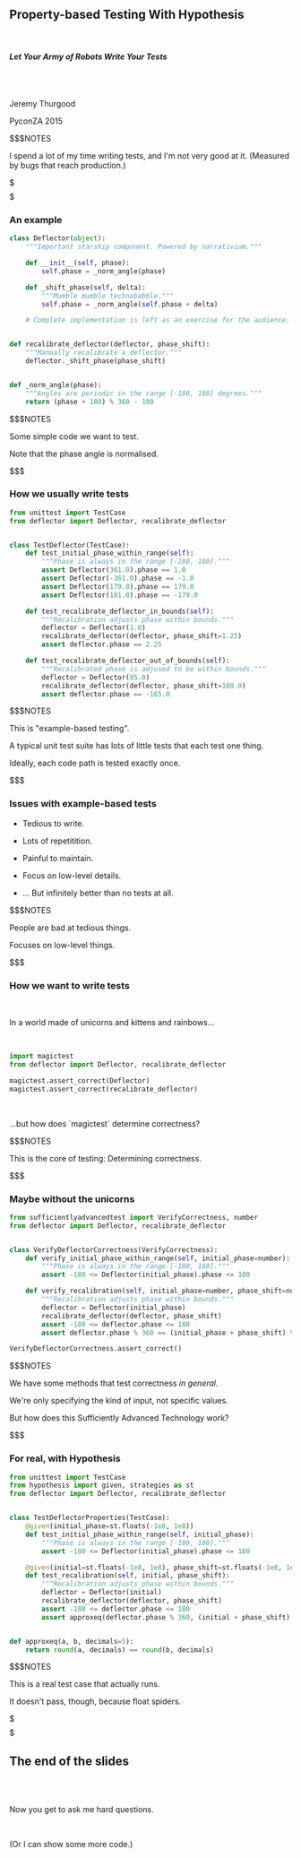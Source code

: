 ## Property-based Testing With Hypothesis

<br/>

#### _Let Your Army of Robots Write Your Tests_

<br/>

<br/>

Jeremy Thurgood

PyconZA 2015

$$$NOTES

I spend a lot of my time writing tests, and I'm not very good at it.
(Measured by bugs that reach production.)

$$$
$$$

### An example


```python
class Deflector(object):
    """Important starship component. Powered by narrativium."""

    def __init__(self, phase):
        self.phase = _norm_angle(phase)

    def _shift_phase(self, delta):
        """Mumble mumble technobabble."""
        self.phase = _norm_angle(self.phase + delta)

    # Complete implementation is left as an exercise for the audience.


def recalibrate_deflector(deflector, phase_shift):
    """Manually recalibrate a deflector."""
    deflector._shift_phase(phase_shift)


def _norm_angle(phase):
    """Angles are periodic in the range [-180, 180] degrees."""
    return (phase + 180) % 360 - 180

```

$$$NOTES

Some simple code we want to test.

Note that the phase angle is normalised.

$$$

### How we usually write tests


```python
from unittest import TestCase
from deflector import Deflector, recalibrate_deflector


class TestDeflector(TestCase):
    def test_initial_phase_within_range(self):
        """Phase is always in the range [-180, 180]."""
        assert Deflector(361.0).phase == 1.0
        assert Deflector(-361.0).phase == -1.0
        assert Deflector(179.0).phase == 179.0
        assert Deflector(181.0).phase == -179.0

    def test_recalibrate_deflector_in_bounds(self):
        """Recalibration adjusts phase within bounds."""
        deflector = Deflector(1.0)
        recalibrate_deflector(deflector, phase_shift=1.25)
        assert deflector.phase == 2.25

    def test_recalibrate_deflector_out_of_bounds(self):
        """Recalibrated phase is adjused to be within bounds."""
        deflector = Deflector(95.0)
        recalibrate_deflector(deflector, phase_shift=100.0)
        assert deflector.phase == -165.0

```

$$$NOTES

This is "example-based testing".

A typical unit test suite has lots of little tests that each test one thing.

Ideally, each code path is tested exactly once.

$$$

### Issues with example-based tests

* Tedious to write. <!--{_class="fragment"}-->

* Lots of repetitition. <!--{_class="fragment"}-->

* Painful to maintain. <!--{_class="fragment"}-->

* Focus on low-level details. <!--{_class="fragment"}-->

* ... But infinitely better than no tests at all. <!--{_class="fragment"}-->

$$$NOTES

People are bad at tedious things.

Focuses on low-level things.

$$$

### How we want to write tests

<br/>

In a world made of unicorns and kittens and rainbows...

<br/>

```python
import magictest
from deflector import Deflector, recalibrate_deflector

magictest.assert_correct(Deflector)
magictest.assert_correct(recalibrate_deflector)

```
<!-- {_class="fragment"} -->

<br/>

<p class="fragment">...but how does `magictest` determine correctness?</p>

$$$NOTES

This is the core of testing: Determining correctness.


$$$

### Maybe without the unicorns

```python
from sufficientlyadvancedtest import VerifyCorrectness, number
from deflector import Deflector, recalibrate_deflector


class VerifyDeflectorCorrectness(VerifyCorrectness):
    def verify_initial_phase_within_range(self, initial_phase=number):
        """Phase is always in the range [-180, 180]."""
        assert -180 <= Deflector(initial_phase).phase <= 180

    def verify_recalibration(self, initial_phase=number, phase_shift=number):
        """Recalibration adjusts phase within bounds."""
        deflector = Deflector(initial_phase)
        recalibrate_deflector(deflector, phase_shift)
        assert -180 <= deflector.phase <= 180
        assert deflector.phase % 360 == (initial_phase + phase_shift) % 360

VerifyDeflectorCorrectness.assert_correct()

```

$$$NOTES

We have some methods that test correctness *in general*.

We're only specifying the kind of input, not specific values.

But how does this Sufficiently Advanced Technology work?


$$$

### For real, with Hypothesis

```python
from unittest import TestCase
from hypothesis import given, strategies as st
from deflector import Deflector, recalibrate_deflector


class TestDeflectorProperties(TestCase):
    @given(initial_phase=st.floats(-1e8, 1e8))
    def test_initial_phase_within_range(self, initial_phase):
        """Phase is always in the range [-180, 180]."""
        assert -180 <= Deflector(initial_phase).phase <= 180

    @given(initial=st.floats(-1e8, 1e8), phase_shift=st.floats(-1e8, 1e8))
    def test_recalibration(self, initial, phase_shift):
        """Recalibration adjusts phase within bounds."""
        deflector = Deflector(initial)
        recalibrate_deflector(deflector, phase_shift)
        assert -180 <= deflector.phase <= 180
        assert approxeq(deflector.phase % 360, (initial + phase_shift) % 360)


def approxeq(a, b, decimals=5):
    return round(a, decimals) == round(b, decimals)

```

$$$NOTES

This is a real test case that actually runs.

It doesn't pass, though, because float spiders.

$$$
$$$

## The end of the slides

<br/><br/>

Now you get to ask me hard questions.

<br/>

(Or I can show some more code.)
